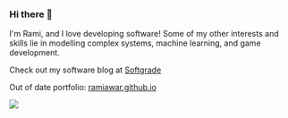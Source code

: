 ### Hi there 👋

I'm Rami, and I love developing software!
Some of my other interests and skills lie in modelling complex systems, machine learning, and game development.

Check out my software blog at [Softgrade](https://softgrade.org) 

Out of date portfolio: [ramiawar.github.io](https://ramiawar.github.io)


[//]: # (<a href="https://github.com/ramiawar/ramiawar">)
 [//]: # ( <img align="top" src="https://github-readme-stats.vercel.app/api/top-langs/?username=ramiawar&hide_border=true&layout=compact&title_color=58A6FF&text_color=8C949E&icon_color=89E153&hide_border=true" />)
[//]: # (</a>)

<a href="https://github.com/ramiawar/ramiawar">
  <img align="top" src="https://github-readme-stats.vercel.app/api?username=ramiawar&show_icons=true&count_private=true&hide=issues&title_color=58A6FF&text_color=8C949E&icon_color=89E153&hide_border=true" />
</a>

